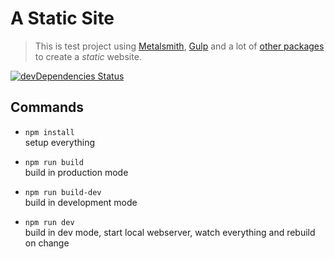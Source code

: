 A Static Site
=============

  > This is test project using
  > [Metalsmith](https://github.com/segmentio/metalsmith),
  > [Gulp](https://github.com/gulpjs/gulp/)
  > and a lot of
  > [other packages](https://github.com/simbo/a-static-site/blob/master/package.json)
  > to create a *static* website.

[![devDependencies Status](https://img.shields.io/david/dev/simbo/a-static-site.svg?style=flat-square)](https://david-dm.org/simbo/a-static-site#info=devDependencies)

## Commands

  - `npm install`  
    setup everything

  - `npm run build`  
    build in production mode

  - `npm run build-dev`  
    build in development mode

  - `npm run dev`  
    build in dev mode, start local webserver, watch everything and rebuild on change
